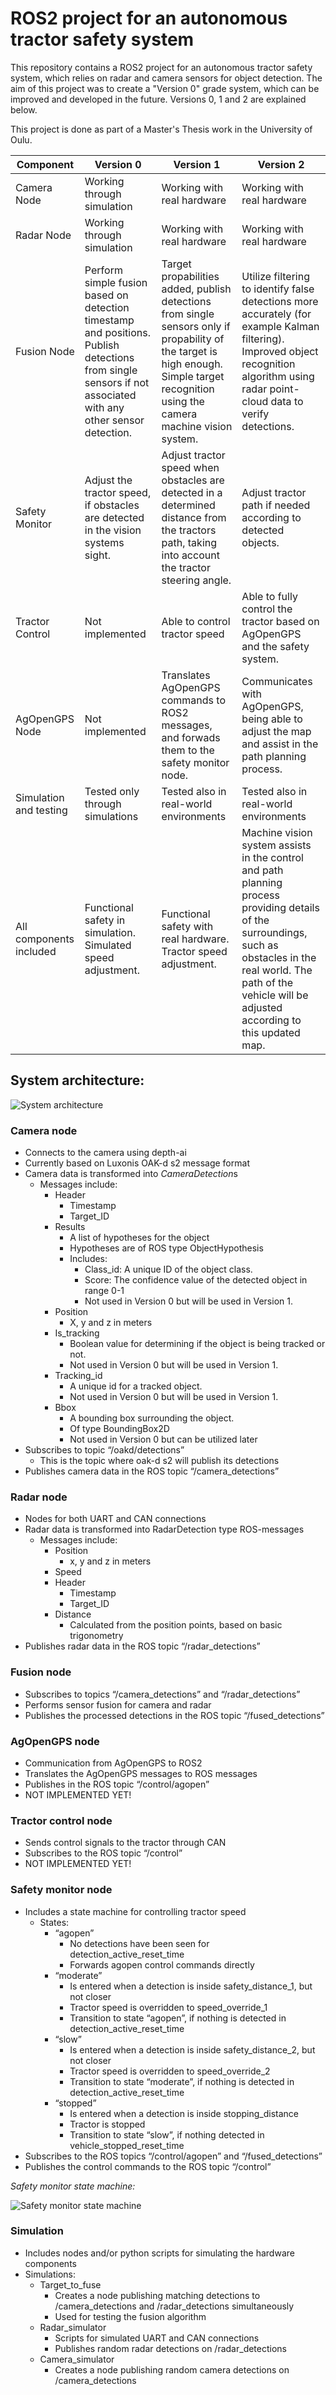 # ROS2 project for an autonomous tractor safety system

This repository contains a ROS2 project for an autonomous tractor safety system, which relies on radar and camera sensors for object detection. The aim of this project was to create a "Version 0" grade system, which can be improved and developed in the future. Versions 0, 1 and 2 are explained below.

This project is done as part of a Master's Thesis work in the University of Oulu.

Component       | Version 0     | Version 1     | Version 2     |
----------------|------------------------------|-------------------------------|--------------------------|
Camera Node     | Working through simulation | Working with real hardware | Working with real hardware
Radar Node      | Working through simulation | Working with real hardware | Working with real hardware
Fusion Node     | Perform simple fusion based on detection timestamp and positions. Publish detections from single sensors if not associated with any other sensor detection. | Target propabilities added, publish detections from single sensors only if propability of the target is high enough. Simple target recognition using the camera machine vision system. | Utilize filtering to identify false detections more accurately (for example Kalman filtering). Improved object recognition algorithm using radar point-cloud data to verify detections.
Safety Monitor  | Adjust the tractor speed, if obstacles are detected in the vision systems sight. | Adjust tractor speed when obstacles are detected in a determined distance from the tractors path, taking into account the tractor steering angle. | Adjust tractor path if needed according to detected objects.
Tractor Control | Not implemented | Able to control tractor speed | Able to fully control the tractor based on AgOpenGPS and the safety system.
AgOpenGPS Node  | Not implemented | Translates AgOpenGPS commands to ROS2 messages, and forwads them to the safety monitor node. | Communicates with AgOpenGPS, being able to adjust the map and assist in the path planning process.
Simulation and testing | Tested only through simulations | Tested also in real-world environments | Tested also in real-world environments
All components included | Functional safety in simulation. Simulated speed adjustment. | Functional safety with real hardware. Tractor speed adjustment. | Machine vision system assists in the control and path planning process providing details of the surroundings, such as obstacles in the real world. The path of the vehicle will be adjusted according to this updated map.


## System architecture:

![System architecture](system_architecture.png)

### Camera node
- Connects to the camera using depth-ai
- Currently based on Luxonis OAK-d s2 message format
- Camera data is transformed into *CameraDetection*s
    - Messages include:
        - Header
            - Timestamp
            - Target_ID
        - Results
            - A list of hypotheses for the object
            - Hypotheses are of ROS type ObjectHypothesis
            - Includes:
                - Class_id: A unique ID of the object class.
                - Score: The confidence value of the detected object in range 0-1
                - Not used in Version 0 but will be used in Version 1.
        - Position
            - X, y and z in meters
        - Is_tracking
            - Boolean value for determining if the object is being tracked or not.
            - Not used in Version 0 but will be used in Version 1.
        - Tracking_id
            - A unique id for a tracked object.
            - Not used in Version 0 but will be used in Version 1.
        - Bbox
            - A bounding box surrounding the object.
            - Of type BoundingBox2D
            - Not used in Version 0 but can be utilized later
- Subscribes to topic “/oakd/detections”
    - This is the topic where oak-d s2 will publish its detections
- Publishes camera data in the ROS topic “/camera_detections”
### Radar node
- Nodes for both UART and CAN connections
- Radar data is transformed into RadarDetection type ROS-messages
    - Messages include:
        - Position
            - x, y and z in meters
        - Speed
        - Header
            - Timestamp
            - Target_ID
        - Distance
            - Calculated from the position points, based on basic trigonometry
- Publishes radar data in the ROS topic “/radar_detections”
### Fusion node
- Subscribes to topics “/camera_detections” and “/radar_detections”
- Performs sensor fusion for camera and radar
- Publishes the processed detections in the ROS topic “/fused_detections”
### AgOpenGPS node
- Communication from AgOpenGPS to ROS2
- Translates the AgOpenGPS messages to ROS messages
- Publishes in the ROS topic “/control/agopen”
- NOT IMPLEMENTED YET!
### Tractor control node
- Sends control signals to the tractor through CAN
- Subscribes to the ROS topic “/control”
- NOT IMPLEMENTED YET!
### Safety monitor node
- Includes a state machine for controlling tractor speed
    - States:
        - “agopen”
            - No detections have been seen for detection_active_reset_time
            - Forwards agopen control commands directly
        - “moderate”
            - Is entered when a detection is inside safety_distance_1, but not closer
            - Tractor speed is overridden to speed_override_1
            - Transition to state “agopen”, if nothing is detected in detection_active_reset_time
        - “slow”
            - Is entered when a detection is inside safety_distance_2, but not closer
            - Tractor speed is overridden to speed_override_2
            - Transition to state “moderate”, if nothing is detected in detection_active_reset_time
        - “stopped”
            - Is entered when a detection is inside stopping_distance
            - Tractor is stopped
            - Transition to state “slow”, if nothing detected in vehicle_stopped_reset_time
- Subscribes to the ROS topics “/control/agopen” and “/fused_detections”
- Publishes the control commands to the ROS topic “/control”

*Safety monitor state machine:*

![Safety monitor state machine](safety_monitor_state_machine.png)

### Simulation
- Includes nodes and/or python scripts for simulating the hardware components
- Simulations:
    - Target_to_fuse
        - Creates a node publishing matching detections to /camera_detections and /radar_detections simultaneously
        - Used for testing the fusion algorithm
    - Radar_simulator
        - Scripts for simulated UART and CAN connections
        - Publishes random radar detections on /radar_detections
    - Camera_simulator
        - Creates a node publishing random camera detections on /camera_detections
